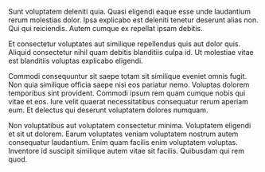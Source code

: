 Sunt voluptatem deleniti quia. Quasi eligendi eaque esse unde laudantium rerum molestias dolor. Ipsa explicabo est deleniti tenetur deserunt alias non. Qui qui reiciendis. Autem cumque ex repellat ipsam debitis.
 Et consectetur voluptates aut similique repellendus quis aut dolor quis. Aliquid consectetur nihil quam debitis blanditiis culpa id. Ut molestiae vitae est blanditiis voluptas explicabo eligendi.
 Commodi consequuntur sit saepe totam sit similique eveniet omnis fugit. Non quia similique officia saepe nisi eos pariatur nemo. Voluptas dolorem temporibus sint provident. Commodi ipsum rem quam cumque nobis qui vitae et eos. Iure velit quaerat necessitatibus consequatur rerum aperiam eum. Et delectus qui deserunt voluptatem dolores numquam.
 Non voluptatibus aut voluptatem consectetur minima. Voluptatem eligendi et sit ut dolorem. Earum voluptates veniam voluptatem nostrum autem consequatur laudantium. Enim quam facilis enim voluptatem voluptas. Inventore id suscipit similique autem vitae sit facilis. Quibusdam qui rem quod.